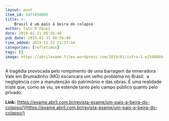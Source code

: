 ```yaml
---
layout: post
item_id: 2473458605
title: >-
    Brasil é um país à beira do colapso
author: Tatu D'Oquei
date: 2019-01-31 08:56:40
pub_date: 2019-01-31 08:56:40
time_added: 2019-12-23 21:37:44
categories: [refletimos]
tags: []
image: https://abrilexame.files.wordpress.com/2019/01/infra-1-e1548866464561.jpg?quality=70&strip=info&w=680&h=453&crop=1
---
```


A tragédia provocada pelo rompimento de uma barragem da mineradora Vale em Brumadinho (MG) escancara um velho problema no Brasil:  a negligência com a manutenção do patrimônio e das obras. É uma realidade triste que, como se viu, se estende tanto pelo campo público quanto pelo privado.

**Link:** [https://exame.abril.com.br/revista-exame/um-pais-a-beira-do-colapso/](https://exame.abril.com.br/revista-exame/um-pais-a-beira-do-colapso/)

